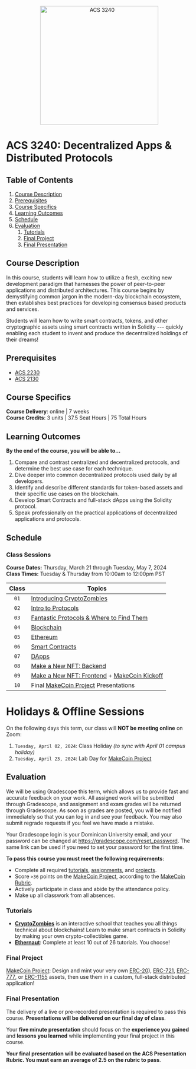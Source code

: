 <p align="center">
   <img src="trading.png" height="320" alt="ACS 3240">
</p>

# ACS 3240: Decentralized Apps & Distributed Protocols

<!-- omit in toc -->
## Table of Contents

1. [Course Description](#%63%6F%75%72%73%65%2D%64%65%73%63%72%69%70%74%69%6F%6E)
1. [Prerequisites](#%70%72%65%72%65%71%75%69%73%69%74%65%73)
1. [Course Specifics](#%63%6F%75%72%73%65%2D%73%70%65%63%69%66%69%63%73)
1. [Learning Outcomes](#%6C%65%61%72%6E%69%6E%67%2D%6F%75%74%63%6F%6D%65%73)
1. [Schedule](#%73%63%68%65%64%75%6C%65)
1. [Evaluation](#%65%76%61%6C%75%61%74%69%6F%6E)
   1. [Tutorials](#%74%75%74%6F%72%69%61%6C%73)
   1. [Final Project](#%66%69%6E%61%6C%2D%70%72%6F%6A%65%63%74)
   1. [Final Presentation](#%66%69%6E%61%6C%2D%70%72%65%73%65%6E%74%61%74%69%6F%6E)

## Course Description

In this course, students will learn how to utilize a fresh, exciting new development paradigm that harnesses the power of peer-to-peer applications and distributed architectures. This course begins by demystifying common jargon in the modern-day blockchain ecosystem, then establishes best practices for developing consensus based products and services.

Students will learn how to write smart contracts, tokens, and other cryptographic assets using smart contracts written in Solidity --- quickly enabling each student to invent and produce the decentralized holdings of their dreams!

## Prerequisites

- [ACS 2230](https://github.com/Tech-at-DU/ACS-2230-Server-Side-Architectures)
- [ACS 2130](https://github.com/Tech-at-DU/ACS-2130-Core-Data-Structures)

## Course Specifics

**Course Delivery**: online | 7 weeks<br>
**Course Credits**: 3 units | 37.5 Seat Hours | 75 Total Hours

## Learning Outcomes

**By the end of the course, you will be able to...**

1. Compare and contrast centralized and decentralized protocols, and determine the best use case for each technique.
1. Dive deeper into common decentralized protocols used daily by all developers.
1. Identify and describe different standards for token-based assets and their specific use cases on the blockchain.
1. Develop Smart Contracts and full-stack dApps using the Solidity protocol.
1. Speak professionally on the practical applications of decentralized applications and protocols.

## Schedule

<!-- omit in toc -->
### Class Sessions

**Course Dates:** Thursday, March 21 through Tuesday, May 7, 2024<br>
**Class Times:** Tuesday  &amp; Thursday from 10:00am to 12:00pm PST

Class | Topics
:---: | ------------------------------------------------------------------------------------------------------------------------------------------------------------------------------------
`01` | [Introducing CryptoZombies](https://cryptozombies.io)
`02`  | [Intro to Protocols](Lessons/IntroProtocols.md)
`03`  | [Fantastic Protocols & Where to Find Them](https://docs.google.com/presentation/d/18IZ_OiLdfYFOP9TgsaLwdYJ40i8dolxLFQ5Ip2CKO1I/edit?usp=sharing)
`04`  | [Blockchain](Lessons/Blockchain.md)
`05`  | [Ethereum](Lessons/Ethereum.md)
`06`  | [Smart Contracts](Lessons/SmartContracts.md)
`07`  | [DApps](Lessons/DApps.md)
`08`  | [Make a New NFT: Backend](https://grain.co/share/recording/96121eac-f405-4c29-af73-b2af46677889/5AMUm4hymrQvE9CJdqXJcW2epHCicX13csUolSie)
`09`  | [Make a New NFT: Frontend](https://grain.co/share/recording/8b11bd13-addb-4502-9f3d-f64ab0418ace/FiGOpQ2OLbl3Pc0qzUs99eO5FjCIjrL6ecfP29L5) + [MakeCoin Kickoff](Project/MakeCoin.md)
`10`  | Final [MakeCoin Project] Presentations

# Holidays & Offline Sessions

On the following days this term, our class will **NOT be meeting online** on Zoom:

1. `Tuesday, April 02, 2024`: Class Holiday _(to sync with April 01 campus holiday)_
2. `Tuesday, April 23, 2024`: Lab Day for [MakeCoin Project]

## Evaluation

We will be using Gradescope this term, which allows us to provide fast and accurate feedback on your work. All assigned work will be submitted through Gradescope, and assignment and exam grades will be returned through Gradescope. As soon as grades are posted, you will be notified immediately so that you can log in and see your feedback. You may also submit regrade requests if you feel we have made a mistake.

Your Gradescope login is your Dominican University email, and your password can be changed at <https://gradescope.com/reset_password>. The same link can be used if you need to set your password for the first time.

**To pass this course you must meet the following requirements**:

- Complete all required [tutorials](#tutorials), [assignments](#assignments), and [projects](#final-project).
- Score `>36` points on the [MakeCoin Project], according to the [MakeCoin Rubric].
- Actively participate in class and abide by the attendance policy.
- Make up all classwork from all absences.

### Tutorials

- **[CryptoZombies](https://cryptozombies.io)** is an interactive school that teaches you all things technical about blockchains! Learn to make smart contracts in Solidity by making your own crypto-collectibles game.
- **[Ethernaut](https://ethernaut.openzeppelin.com/)**: Complete at least 10 out of 26 tutorials. You choose!

### Final Project

[MakeCoin Project]: Design and mint your very own [ERC-20](https://docs.openzeppelin.com/contracts/3.x/er20)), [ERC-721](https://docs.openzeppelin.com/contracts/3.x/erc721), [ERC-777](https://docs.openzeppelin.com/contracts/3.x/erc777), or [ERC-1155](https://docs.openzeppelin.com/contracts/3.x/erc1155) assets, then use them in a custom, full-stack distributed application!

### Final Presentation

The delivery of a live or pre-recorded presentation is required to pass this course. **Presentations will be delivered on our final day of class**.

Your **five minute presentation** should focus on the **experience you gained** and **lessons you learned** while implementing your final project in this course.

**Your final presentation will be evaluated based on the ACS Presentation Rubric. You must earn an average of 2.5 on the rubric to pass**.

[Gradescope]: https://www.gradescope.com/courses/271765
[Start the CryptoZombies Tutorial]: https://cryptozombies.io
[History of Cryptocurrency]: Lessons/Lesson2.md
[Contracts + Solidity (pt 1)]: Lessons/Lesson3.md
[Contracts + Solidity (pt 2)]: Lessons/Lesson4.md
[Tokens, Marketplaces, & You]: Lessons/Lesson5.md
[Architecting Token Based Applications in Node.js]: Lessons/Lesson6.md
[Test Networks]: Lessons/Lesson7.md
[Testing]: Lessons/Lesson8.md
[Deploying with Truffle]: Lessons/Lesson9.md
[Web3.js]: https://www.zastrin.com/tutorials/build-an-ethereum-dapp-using-ethersjs
[Introduction to Protocols]: Lessons/IntroProtocols.md
[Fantastic Protocols & Where to Find Them]: https://docs.google.com/presentation/d/1KtQYUB2DpkuKwtmvfSaV9GHAbS7VtKh6GlBdMRLWmV0
[Testnets & Deployment]: Lessons/Deploy.md
[Developing Smart Contracts]: Lessons/SmartContracts.md
[Introduction to Solidity]: Lessons/Solidity.md
[Ethereum]: Lessons/Ethereum.md
[Metadata APIs]: Lessons/APIs.md
[MakeCoin Project]: Project/MakeCoin.md
[Testing Smart Contracts]: Lessons/Testing.md
[MakeCoin Rubric]: https://www.makeschool.com/rubrics/UnVicmljLTE5Mg==
[Intro to DApps]: Lessons/DApps.md
[Blockchain]: Lessons/Blockchain.md
[How to Design a Token]: Lessons/NewToken.md
[More Ways to Write Contracts]: Lessons/Vyper.md
